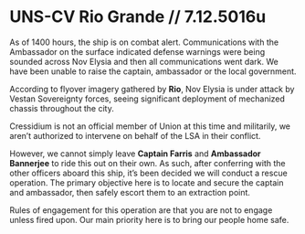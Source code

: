 # UNS-CV Rio Grande // 7.12.5016u
As of 1400 hours, the ship is on combat alert. Communications with the Ambassador on the surface indicated defense warnings were being sounded across Nov Elysia and then all communications went dark. We have been unable to raise the captain, ambassador or the local government.

According to flyover imagery gathered by **Rio**, Nov Elysia is under attack by Vestan Sovereignty forces, seeing significant deployment of mechanized chassis throughout the city.

Cressidium is not an official member of Union at this time and militarily, we aren’t authorized to intervene on behalf of the LSA in their conflict.

However, we cannot simply leave **Captain Farris** and **Ambassador Bannerjee** to ride this out on their own. As such, after conferring with the other officers aboard this ship, it’s been decided we will conduct a rescue operation.  The primary objective here is to locate and secure the captain and ambassador, then safely escort them to an extraction point. 

Rules of engagement for this operation are that you are not to engage unless fired upon. Our main priority here is to bring our people home safe.